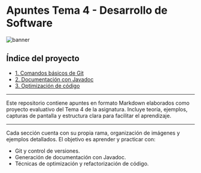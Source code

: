 # Apuntes Tema 4 - Desarrollo de Software

![banner](https://media2.dev.to/dynamic/image/width=1000,height=420,fit=cover,gravity=auto,format=auto/https%3A%2F%2Fdev-to-uploads.s3.amazonaws.com%2Fuploads%2Farticles%2F96vj10rny5ybgnnfqnao.png)

## Índice del proyecto

- [1. Comandos básicos de Git](comandos-git.md)
- [2. Documentación con Javadoc](javadoc.md)
- [3. Optimización de código](optimizacion.md)


---

Este repositorio contiene apuntes en formato Markdown elaborados como proyecto evaluativo del Tema 4 de la asignatura. Incluye teoría, ejemplos, capturas de pantalla y estructura clara para facilitar el aprendizaje.

---

Cada sección cuenta con su propia rama, organización de imágenes y ejemplos detallados. El objetivo es aprender y practicar con:

- Git y control de versiones.
- Generación de documentación con Javadoc.
- Técnicas de optimización y refactorización de código.
